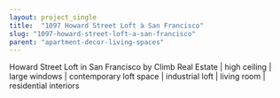 ```yaml
---
layout: project_single
title:  "1097 Howard Street Loft à San Francisco"
slug: "1097-howard-street-loft-a-san-francisco"
parent: "apartment-decor-living-spaces"
---
```

Howard Street Loft in San Francisco by Climb Real Estate | high ceiling | large windows | contemporary loft space | industrial loft | living room | residential interiors